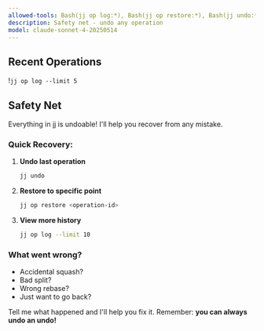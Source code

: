 ```yaml
---
allowed-tools: Bash(jj op log:*), Bash(jj op restore:*), Bash(jj undo:*), Bash(jj status:*), Bash(jj log:*)
description: Safety net - undo any operation
model: claude-sonnet-4-20250514
---
```


## Recent Operations
!`jj op log --limit 5`

## Safety Net

Everything in jj is undoable! I'll help you recover from any mistake.

### Quick Recovery:

1. **Undo last operation**
   ```bash
   jj undo
   ```

2. **Restore to specific point**
   ```bash
   jj op restore <operation-id>
   ```

3. **View more history**
   ```bash
   jj op log --limit 10
   ```

### What went wrong?
- Accidental squash?
- Bad split?
- Wrong rebase?
- Just want to go back?

Tell me what happened and I'll help you fix it. Remember: **you can always undo an undo!**